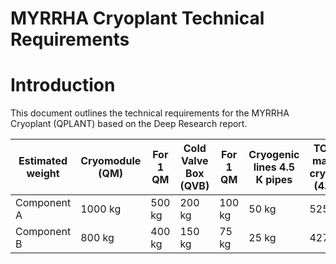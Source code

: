 # MYRRHA Cryoplant Technical Requirements

# Introduction

This document outlines the technical requirements for the MYRRHA Cryoplant (QPLANT) based on the Deep Research report.

| Estimated weight | Cryomodule (QM) | For 1 QM | Cold Valve Box (QVB) | For 1 QM | Cryogenic lines 4.5 K pipes | TOTAL cold mass for 30 cryomodules (4.5 K-2 K) |
|---|---|---|---|---|---|---|
| Component A | 1000 kg | 500 kg | 200 kg | 100 kg | 50 kg | 52500 kg |
| Component B | 800 kg | 400 kg | 150 kg | 75 kg | 25 kg | 42750 kg |
